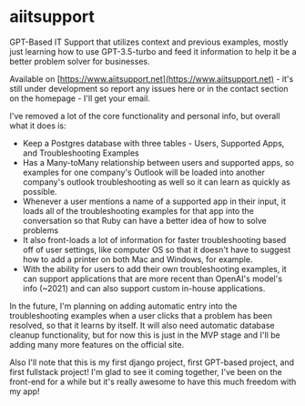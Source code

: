 # aiitsupport
GPT-Based IT Support that utilizes context and previous examples, mostly just learning how to use GPT-3.5-turbo and feed it information to help it be a better problem solver for businesses.

Available on [https://www.aiitsupport.net](https://www.aiitsupport.net) - it's still under development so report any issues here or in the contact section on the homepage - I'll get your email.
 
 I've removed a lot of the core functionality and personal info, but overall what it does is:
 
   - Keep a Postgres database with three tables - Users, Supported Apps, and Troubleshooting Examples
   - Has a Many-toMany relationship between users and supported apps, so examples for one company's Outlook will be loaded into another company's outlook troubleshooting as well so it can learn as quickly as possible.
   - Whenever a user mentions a name of a supported app in their input, it loads all of the troubleshooting examples for that app into the conversation so that Ruby can have a better idea of how to solve problems
   - It also front-loads a lot of information for faster troubleshooting based off of user settings, like computer OS so that it doesn't have to suggest how to add a printer on both Mac and Windows, for example.
   - With the ability for users to add their own troubleshooting examples, it can support applications that are more recent than OpenAI's model's info (~2021) and can also support custom in-house applications.
   
In the future, I'm planning on adding automatic entry into the troubleshooting examples when a user clicks that a problem has been resolved, so that it learns by itself. It will also need automatic database cleanup functionality, but for now this is just in the MVP stage and I'll be adding many more features on the official site.

Also I'll note that this is my first django project, first GPT-based project, and first fullstack project! I'm glad to see it coming together, I've been on the front-end for a while but it's really awesome to have this much freedom with my app!
